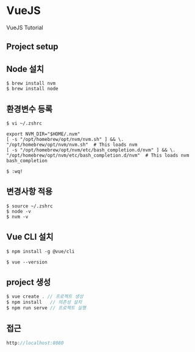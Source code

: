 # VueJS
VueJS Tutorial 


## Project setup
## Node 설치 
```shell
$ brew install nvm
$ brew install node 
```


## 환경변수 등록
```shell
$ vi ~/.zshrc

export NVM_DIR="$HOME/.nvm"
[ -s "/opt/homebrew/opt/nvm/nvm.sh" ] && \. "/opt/homebrew/opt/nvm/nvm.sh"  # This loads nvm
[ -s "/opt/homebrew/opt/nvm/etc/bash_completion.d/nvm" ] && \. "/opt/homebrew/opt/nvm/etc/bash_completion.d/nvm"  # This loads nvm bash_completion

$ :wq!
```

## 변경사항 적용 
```shell
$ source ~/.zshrc
$ node -v
$ nvm -v 
```

## Vue CLI 설치
```shell
$ npm install -g @vue/cli

$ vue --version 
```

## project 생성
```javascript
$ vue create . // 프로젝트 생성  
$ npm install   // 의존성 설치 
$ npm run serve // 프로젝트 실행
```

## 접근 
```javascript
http://localhost:8080
```
